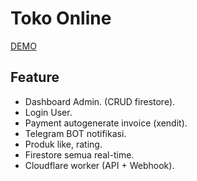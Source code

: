 # Toko Online

[DEMO](https://tokoputri.pages.dev)

## Feature

* Dashboard Admin. (CRUD firestore).
* Login User.
* Payment autogenerate invoice (xendit).
* Telegram BOT notifikasi.
* Produk like, rating.
* Firestore semua real-time.
* Cloudflare worker (API + Webhook).